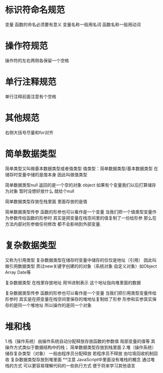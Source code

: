 # 标识符命名规范
变量 函数的命名必须要有意义
变量名称一般用名词
函数名称一般用动词

# 操作符规范
操作符的左右两侧各保留一个空格

# 单行注释规范
单行注释前面注意有个空格

# 其他规范
右侧大括号尽量和for对齐

# 简单数据类型

简单类型又叫做基本数据类型或者值类型 
值类型：简单数据类型/基本数据类型 在储存时变量中储的是值本身 因此叫做值类型

简单数据类型null 返回的是一个空的对象 object
如果有个变量我们以后打算储存为对象 暂时没想好放什么 就给个null

简单数据类型存放在栈里面 里面存放的是值

简单数据类型传参  函数的形参也可以看作是一个变量 当我们把一个值类型变量作为参数传给函数的形参时 其实是把变量在栈空间里的值复制了一份给形参 那么在方法内部对形参做任何修改 都不会影响到外部变量.

# 复杂数据类型

又称为引用类型
复杂数据类型在储存时变量中储存的仅仅是地址（引用） 因此叫做引用数据类型
弄过new关键字创建的的对象（系统对象 自定义对象）如Object Array Date等

复杂数据类型 在栈里存放地址 用16进制表示 这个地址指向堆里面的数据

复杂数据类型传参 函数的形参也可以看作是一个变量 当我们把引用类型变量传给形参时 其实是在把变量在栈空间里保存的堆地址复制给了形参 形参和实参其实保存的是同一个堆地址 所以操作的是同一个对象 

# 堆和栈
1.栈（操作系统）由操作系统自动分配释放存放函数的参数值 局部变量的值等 其操作方式类似于数据结构中的栈；
简单数据类型存放到栈里面
2.堆（操作系统）储存复杂类型（对象） 一般由程序员分配释放 若程序员不释放 由垃圾回收机制回收
复杂数据类型存放到堆里面
**注意
JavaScript中里面没有堆栈的概念 通过堆栈的方式 可以更容易理解代码的一些执行方式 便于将来学习其他语言
